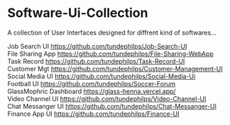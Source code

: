
# Software-Ui-Collection
A collection of User Interfaces designed for diffrent kind of softwares...

Job Search UI https://github.com/tundephilps/Job-Search-UI </br>
File Sharing App https://github.com/tundephilps/File-Sharing-WebApp  </br>
Task Record https://github.com/tundephilps/Task-Record-UI </br>
Customer Mgt https://github.com/tundephilps/Customer-Management-UI </br>
Social Media UI https://github.com/tundephilps/Social-Media-Ui </br>
Football UI https://github.com/tundephilps/Soccer-Forum </br>
GlassMophric Dashboard https://glass-henna.vercel.app/ </br>
Video Channel UI https://github.com/tundephilps/Video-Channel-UI </br>
Chat Messanger UI https://github.com/tundephilps/Chat-Messanger-UI </br>
Finance App UI https://github.com/tundephilps/Finance-UI </br>


